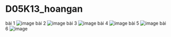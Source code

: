 # D05K13_hoangan
bài 1
![image](https://user-images.githubusercontent.com/132539604/236119236-cda14c98-730a-4b9c-a93b-b9da2dd1704c.png)
bài 2
![image](https://user-images.githubusercontent.com/132539604/236119293-96b7470c-0432-4974-b90c-f3eae32e0c35.png)
bài 3
![image](https://user-images.githubusercontent.com/132539604/236119343-83a93b63-6ac1-434b-8844-1b1eed9e8f20.png)
bài 4
![image](https://user-images.githubusercontent.com/132539604/236119381-995adede-493b-4435-8e4c-36298df01cd5.png)
bài 5
![image](https://user-images.githubusercontent.com/132539604/236119415-04d2de60-b7e5-4d06-bbe4-aa12e6fbc6c5.png)
bài 6
![image](https://user-images.githubusercontent.com/132539604/236625569-51031f74-b1e9-46ea-94d8-63cbaecc4412.png)
